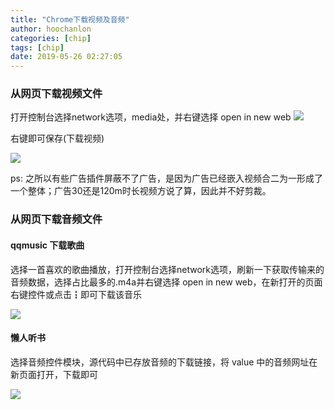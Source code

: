 ```yaml
---
title: "Chrome下载视频及音频"
author: hoochanlon
categories: [chip]
tags: [chip]
date: 2019-05-26 02:27:05
---
```


### 从网页下载视频文件

打开控制台选择network选项，media处，并右键选择 open in new web
![](https://i.loli.net/2019/05/26/5ce98dbc8e57c32100.png)

右键即可保存(下载视频)

![](https://i.loli.net/2019/05/26/5ce98e2d51f8e34045.png)

ps: 之所以有些广告插件屏蔽不了广告，是因为广告已经嵌入视频合二为一形成了一个整体；广告30还是120m时长视频方说了算，因此并不好剪裁。

### 从网页下载音频文件

#### qqmusic 下载歌曲

选择一首喜欢的歌曲播放，打开控制台选择network选项，刷新一下获取传输来的音频数据，选择占比最多的.m4a并右键选择 open in new web，在新打开的页面右键控件或点击┇即可下载该音乐

![](https://i.postimg.cc/DZgmQkxZ/1494129-20180921235206844-339255922.png)

#### 懒人听书

选择音频控件模块，源代码中已存放音频的下载链接，将 value 中的音频网址在新页面打开，下载即可

![](https://i.postimg.cc/CKpKWLt5/1494129-20180922000325152-1749995335.png)
